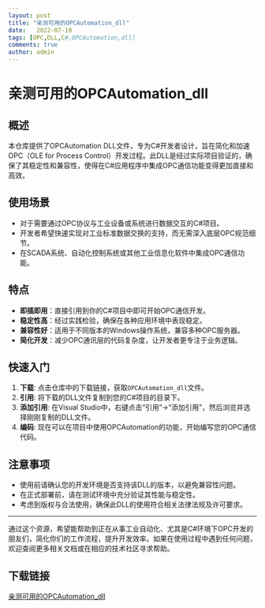```yaml
---
layout: post
title: "亲测可用的OPCAutomation_dll"
date:   2022-07-10
tags: [OPC,DLL,C#,OPCAutomation,dll]
comments: true
author: admin
---
```

# 亲测可用的OPCAutomation_dll

## 概述

本仓库提供了OPCAutomation DLL文件，专为C#开发者设计，旨在简化和加速OPC（OLE for Process Control）开发过程。此DLL是经过实际项目验证的，确保了其稳定性和兼容性，使得在C#应用程序中集成OPC通信功能变得更加直接和高效。

## 使用场景

- 对于需要通过OPC协议与工业设备或系统进行数据交互的C#项目。
- 开发者希望快速实现对工业标准数据交换的支持，而无需深入底层OPC规范细节。
- 在SCADA系统、自动化控制系统或其他工业信息化软件中集成OPC通信功能。

## 特点

- **即插即用**：直接引用到你的C#项目中即可开始OPC通信开发。
- **稳定性高**：经过实践检验，确保在各种应用环境中表现稳定。
- **兼容性好**：适用于不同版本的Windows操作系统，兼容多种OPC服务器。
- **简化开发**：减少OPC通讯层的代码复杂度，让开发者更专注于业务逻辑。

## 快速入门

1. **下载**: 点击仓库中的下载链接，获取`OPCAutomation_dll`文件。
2. **引用**: 将下载的DLL文件复制到您的C#项目的目录下。
3. **添加引用**: 在Visual Studio中，右键点击“引用”->“添加引用”，然后浏览并选择刚刚复制的DLL文件。
4. **编码**: 现在可以在项目中使用OPCAutomation的功能，开始编写您的OPC通信代码。

## 注意事项

- 使用前请确认您的开发环境是否支持该DLL的版本，以避免兼容性问题。
- 在正式部署前，请在测试环境中充分验证其性能与稳定性。
- 考虑到版权与合法使用，确保此DLL的使用符合相关法律法规及许可要求。

---

通过这个资源，希望能帮助到正在从事工业自动化、尤其是C#环境下OPC开发的朋友们，简化你们的工作流程，提升开发效率。如果在使用过程中遇到任何问题，欢迎查阅更多相关文档或在相应的技术社区寻求帮助。

## 下载链接

[亲测可用的OPCAutomation_dll](https://pan.quark.cn/s/b6c739a2c679)